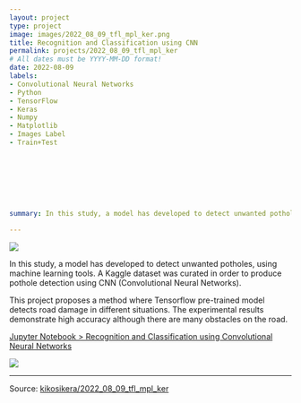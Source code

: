 ```yaml
---
layout: project
type: project
image: images/2022_08_09_tfl_mpl_ker.png
title: Recognition and Classification using CNN
permalink: projects/2022_08_09_tfl_mpl_ker
# All dates must be YYYY-MM-DD format!
date: 2022-08-09
labels:
- Convolutional Neural Networks
- Python 
- TensorFlow
- Keras
- Numpy
- Matplotlib
- Images Label
- Train+Test








summary: In this study, a model has developed to detect unwanted potholes, using machine learning tools. A Kaggle dataset was curated in order to produce pothole detection using CNN (Convolutional Neural Networks).

---
```


<img class="ui image" src="{{ site.baseurl }}/images/2022_08_09_tfl_mpl_ker_pannel.png">

In this study, a model has developed to detect unwanted potholes, using machine learning tools. A Kaggle dataset was curated in order to produce pothole detection using CNN (Convolutional Neural Networks).


This project proposes a method where Tensorflow pre-trained model detects road damage in different situations. The experimental results demonstrate high accuracy although there are many obstacles on the road.


[Jupyter Notebook > Recognition and Classification using Convolutional Neural Networks](https://colab.research.google.com/gist/kikosikera/3e05bf21b5e6a3d004327040ee7d7c5e/2022_08_09_tfl_mpl_ker.ipynb?authuser=3)


<img class="ui image" src="{{ site.baseurl }}/images/2022_08_09_tfl_mpl_ker_base.png"/>



<hr>

Source: <a href="https://github.com/kikosikera/2022_08_09_tfl_mpl_ker/tree/main/"><i class="large github icon"></i>kikosikera/2022_08_09_tfl_mpl_ker</a>
